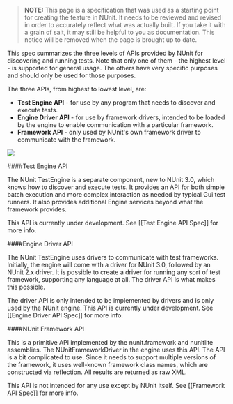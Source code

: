 > **NOTE:** This page is a specification that was used as a starting point for creating the feature in NUnit. It needs to be reviewed and revised in order to accurately reflect what was actually built. If you take it with a grain of salt, it may still be helpful to you as documentation. This notice will be removed when the page is brought up to date.

This spec summarizes the three levels of APIs provided by NUnit for discovering and running tests. Note that only one of them - the highest level - is supported for general usage. The others have very specific purposes and should only be used for those purposes.

The three APIs, from highest to lowest level, are:

* **Test Engine API** - for use by any program that needs to discover and execute tests.
* **Engine Driver API** - for use by framework drivers, intended to be loaded by the engine to enable communication with a particular framework.
* **Framework API** - only used by NUnit's own framework driver to communicate with the framework.

![](https://docs.google.com/drawings/d/1eBVjjrWtiqgyIod_ld0rjtyLdeLYzXs_JMGHkhkZaJw/pub?w=361&h=434)

####Test Engine API

The NUnit TestEngine is a separate component, new to NUnit 3.0, which knows how to discover and execute tests. It provides an API for both simple batch execution and more complex interaction as needed by typical Gui test runners. It also provides additional Engine services beyond what the framework provides.

This API is currently under development. See [[Test Engine API Spec]] for more info.

####Engine Driver API

The NUnit TestEngine uses drivers to communicate with test frameworks. Initially, the engine will come with a driver for NUnit 3.0, followed by an NUnit 2.x driver. It is possible to create a driver for running any sort of test framework, supporting any language at all. The driver API is what makes this possible.

The driver API is only intended to be implemented by drivers and is only used by the NUnit engine. This API is currently under development. See [[Engine Driver API Spec]] for more info.

####NUnit Framework API

This is a primitive API implemented by the nunit.framework and nunitlite assemblies. The NUnitFrameworkDriver in the engine uses this API. The API is a bit complicated to use. Since it needs to support multiple versions of the framework, it uses well-known framework class names, which are constructed via reflection. All results are returned as raw XML. 

This API is not intended for any use except by NUnit itself. See [[Framework API Spec]] for more info.

